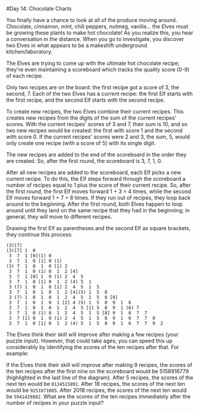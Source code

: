 #Day 14: Chocolate Charts
 
 You finally have a chance to look at all of the produce moving around. Chocolate, cinnamon, mint, chili peppers, nutmeg, vanilla... the Elves must be growing these plants to make hot chocolate! As you realize this, you hear a conversation in the distance. When you go to investigate, you discover two Elves in what appears to be a makeshift underground kitchen/laboratory.
 
 The Elves are trying to come up with the ultimate hot chocolate recipe; they're even maintaining a scoreboard which tracks the quality score (0-9) of each recipe.
 
 Only two recipes are on the board: the first recipe got a score of 3, the second, 7. Each of the two Elves has a current recipe: the first Elf starts with the first recipe, and the second Elf starts with the second recipe.
 
 To create new recipes, the two Elves combine their current recipes. This creates new recipes from the digits of the sum of the current recipes' scores. With the current recipes' scores of 3 and 7, their sum is 10, and so two new recipes would be created: the first with score 1 and the second with score 0. If the current recipes' scores were 2 and 3, the sum, 5, would only create one recipe (with a score of 5) with its single digit.
 
 The new recipes are added to the end of the scoreboard in the order they are created. So, after the first round, the scoreboard is 3, 7, 1, 0.
 
 After all new recipes are added to the scoreboard, each Elf picks a new current recipe. To do this, the Elf steps forward through the scoreboard a number of recipes equal to 1 plus the score of their current recipe. So, after the first round, the first Elf moves forward 1 + 3 = 4 times, while the second Elf moves forward 1 + 7 = 8 times. If they run out of recipes, they loop back around to the beginning. After the first round, both Elves happen to loop around until they land on the same recipe that they had in the beginning; in general, they will move to different recipes.
 
 Drawing the first Elf as parentheses and the second Elf as square brackets, they continue this process:
 ```
 (3)[7]
 (3)[7] 1  0 
  3  7  1 [0](1) 0 
  3  7  1  0 [1] 0 (1)
 (3) 7  1  0  1  0 [1] 2 
  3  7  1  0 (1) 0  1  2 [4]
  3  7  1 [0] 1  0 (1) 2  4  5 
  3  7  1  0 [1] 0  1  2 (4) 5  1 
  3 (7) 1  0  1  0 [1] 2  4  5  1  5 
  3  7  1  0  1  0  1  2 [4](5) 1  5  8 
  3 (7) 1  0  1  0  1  2  4  5  1  5  8 [9]
  3  7  1  0  1  0  1 [2] 4 (5) 1  5  8  9  1  6 
  3  7  1  0  1  0  1  2  4  5 [1] 5  8  9  1 (6) 7 
  3  7  1  0 (1) 0  1  2  4  5  1  5 [8] 9  1  6  7  7 
  3  7 [1] 0  1  0 (1) 2  4  5  1  5  8  9  1  6  7  7  9 
  3  7  1  0 [1] 0  1  2 (4) 5  1  5  8  9  1  6  7  7  9  2
  ``` 
 The Elves think their skill will improve after making a few recipes (your puzzle input). However, that could take ages; you can speed this up considerably by identifying the scores of the ten recipes after that. For example:
 
 If the Elves think their skill will improve after making 9 recipes, the scores of the ten recipes after the first nine on the scoreboard would be 5158916779 (highlighted in the last line of the diagram).
 After 5 recipes, the scores of the next ten would be `0124515891`.
 After 18 recipes, the scores of the next ten would be `9251071085`.
 After 2018 recipes, the scores of the next ten would be `5941429882`.
 What are the scores of the ten recipes immediately after the number of recipes in your puzzle input?